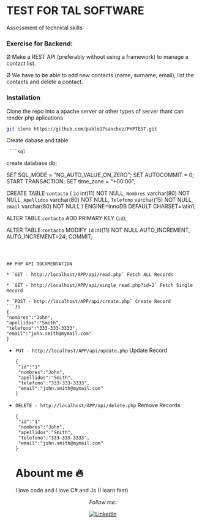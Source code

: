 # TEST FOR TAL SOFTWARE
Assessment of technical skills


### Exercise for Backend:

Ø Make a REST API (preferably without using a framework) to manage a contact list.

Ø We have to be able to add new contacts (name, surname, email), list the contacts and delete a contact.




### Installation
Clone the repo into a apache server or other types of server thant can render php aplications
   ```sh
   git clone https://github.com/pablo17sanchez/PHPTEST.git
   ```
   
   Create dabase and table
   
     ```sql
   create database db;
   
   
SET SQL_MODE = "NO_AUTO_VALUE_ON_ZERO";
SET AUTOCOMMIT = 0;
START TRANSACTION;
SET time_zone = "+00:00";



CREATE TABLE `contacto` (
  `id` int(11) NOT NULL,
  `Nombres` varchar(80) NOT NULL,
  `Apellidos` varchar(80) NOT NULL,
  `Telefono` varchar(15) NOT NULL,
  `email` varchar(80) NOT NULL
) ENGINE=InnoDB DEFAULT CHARSET=latin1;


ALTER TABLE `contacto`
  ADD PRIMARY KEY (`id`);


ALTER TABLE `contacto`
  MODIFY `id` int(11) NOT NULL AUTO_INCREMENT, AUTO_INCREMENT=24;
COMMIT;


   ```



## PHP API DOCUMENTATION

* `GET - http://localhost/APP/api/read.php` Fetch ALL Records

* `GET - http://localhost/APP/api/single_read.php?id=2` Fetch Single Record

* `POST - http://localhost/APP/api/create.php` Create Record
   ```JS
  { 
   "nombres":"John", 
   "apellidos":"Smith", 
   "telefono":"333-333-3333",
   "email":"john.smith@mymail.com"
  }

   ```
* `PUT - http://localhost/APP/api/update.php` Update Record

   ```JS
  { 
    "id":"1"
    "nombres":"John", 
    "apellidos":"Smith", 
    "telefono":"333-333-3333",
    "email":"john.smith@mymail.com"
  }

   ```
* `DELETE - http://localhost/APP/api/delete.php` Remove Records

   ```JS
  { 
    "id":"1"
    "nombres":"John", 
    "apellidos":"Smith", 
    "telefono":"333-333-3333",
    "email":"john.smith@mymail.com"
  }

   ```
   
   # Abount me 🔥

   I love code and I love C# and Js (I learn fast)
   
   
   
   
<div align="center">


<i>Follow me:</i><br>

<a href="https://www.linkedin.com/in/pablo-ismael-sanchez-rijo-078b26ab/" target="_blank"><img src="https://img.shields.io/badge/LinkedIn-%230077B5.svg?&style=flat-square&logo=linkedin&logoColor=white" alt="LinkedIn"></a>


</div>

